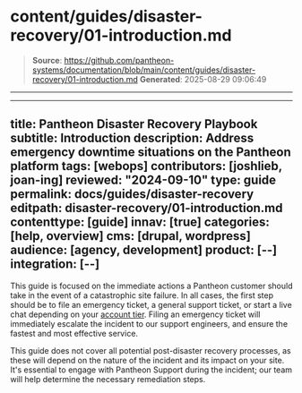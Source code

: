 # content/guides/disaster-recovery/01-introduction.md

> **Source**: https://github.com/pantheon-systems/documentation/blob/main/content/guides/disaster-recovery/01-introduction.md
> **Generated**: 2025-08-29 09:06:49

---

---
title: Pantheon Disaster Recovery Playbook
subtitle: Introduction
description: Address emergency downtime situations on the Pantheon platform
tags: [webops]
contributors: [joshlieb, joan-ing]
reviewed: "2024-09-10"
type: guide
permalink: docs/guides/disaster-recovery
editpath: disaster-recovery/01-introduction.md
contenttype: [guide]
innav: [true]
categories: [help, overview]
cms: [drupal, wordpress]
audience: [agency, development]
product: [--]
integration: [--]
---

This guide is focused on the immediate actions a Pantheon customer should take in the event of a catastrophic site failure. In all cases, the first step should be to file an emergency ticket, a general support ticket, or start a live chat depending on your [account tier](/guides/support/#support-features-and-response-times). Filing an emergency ticket will immediately escalate the incident to our support engineers, and ensure the fastest and most effective service.

This guide does not cover all potential post-disaster recovery processes, as these will depend on the nature of the incident and its impact on your site. It's essential to engage with Pantheon Support during the incident; our team will help determine the necessary remediation steps.
